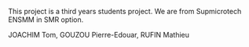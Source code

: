 This project is a third years students project. We are from Supmicrotech ENSMM in SMR option.

JOACHIM Tom, GOUZOU Pierre-Edouar, RUFIN Mathieu
